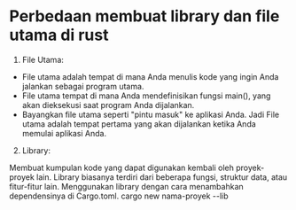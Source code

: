 # Perbedaan membuat library dan file utama di rust

1. File Utama:

- File utama adalah tempat di mana Anda menulis kode yang ingin Anda jalankan sebagai program utama.
- File utama tempat di mana Anda mendefinisikan fungsi main(), yang akan dieksekusi saat program Anda dijalankan.
- Bayangkan file utama seperti "pintu masuk" ke aplikasi Anda. Jadi File utama adalah tempat pertama yang akan dijalankan ketika Anda memulai aplikasi Anda.

2. Library:

Membuat kumpulan kode yang dapat digunakan kembali oleh proyek-proyek lain.
Library biasanya terdiri dari beberapa fungsi, struktur data, atau fitur-fitur lain.
Menggunakan library dengan cara menambahkan dependensinya di Cargo.toml.
cargo new nama-proyek --lib

